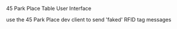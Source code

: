 45 Park Place Table User Interface

use the 45 Park Place dev client to send 'faked' RFID tag messages
